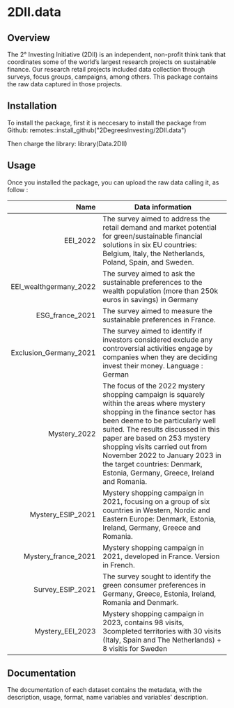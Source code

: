 # 2DII.data

## Overview

The 2° Investing Initiative (2DII) is an independent, non-profit think tank that coordinates some of the world’s largest research projects on sustainable finance.
Our research retail projects included data collection through surveys, focus groups, campaigns, among others. This package contains the raw data captured in those projects. 

## Installation

To install the package, first it is neccesary to install the package from Github: 
remotes::install_github("2DegreesInvesting/2DII.data")

Then charge the library:
library(Data.2DII)

## Usage

Once you installed the package, you can upload the raw data calling it, as follow : 

|           Name        |                                                             Data information                                                     |
|----------------------:|----------------------------------------------------------------------------------------------------------------------------------|
|EEI_2022               |The survey aimed to address the retail demand and market potential for green/sustainable financial solutions in six EU countries: Belgium, Italy, the Netherlands, Poland, Spain, and Sweden. |
|EEI_wealthgermany_2022 |The survey aimed to ask the sustainable preferences to the wealth population (more than 250k euros in savings) in Germany         |
|ESG_france_2021        |The survey aimed to measure the sustainable preferences in France.                                                                |
|Exclusion_Germany_2021 |The survey aimed to identify if investors considered exclude any controversial activities engage by companies when they are deciding invest their money. Language : German |
|Mystery_2022           |The focus of the 2022 mystery shopping campaign is squarely within the areas where mystery shopping in the finance sector has been deeme to be particularly well suited. The results discussed in this paper are based on 253 mystery shopping visits carried out from November 2022 to January 2023 in the target countries: Denmark, Estonia, Germany, Greece, Ireland and Romania. |
|Mystery_ESIP_2021      |Mystery shopping campaign in 2021, focusing on a group of six countries in Western, Nordic and Eastern Europe: Denmark, Estonia, Ireland, Germany, Greece and Romania.  |
|Mystery_france_2021    |Mystery shopping campaign in 2021, developed in France. Version in French.                                                        |   
|Survey_ESIP_2021       |The survey sought to identify the green consumer preferences in Germany, Greece, Estonia, Ireland, Romania and Denmark. |
|Mystery_EEI_2023       |Mystery shopping campaign in 2023, contains 98 visits, 3completed territories with 30 visits (Italy, Spain and The Netherlands) + 8 visitis for Sweden|

## Documentation

The documentation of each dataset contains the metadata, with the description, usage, format, name variables and variables' description. 
